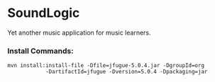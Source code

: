 # SoundLogic

  Yet another music application for music learners. 

### Install Commands:
	mvn install:install-file -Dfile=jfugue-5.0.4.jar -DgroupId=org
                -DartifactId=jfugue -Dversion=5.0.4 -Dpackaging=jar
